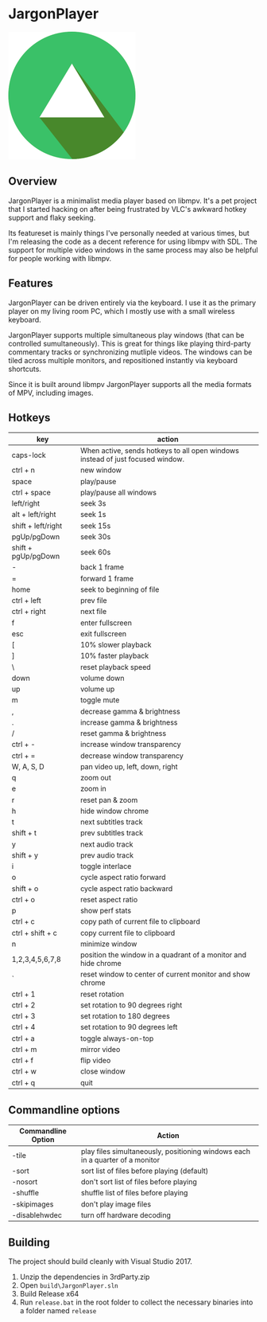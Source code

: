 # JargonPlayer

![JargonPlayer Logo](play_256x256.png)


## Overview
JargonPlayer is a minimalist media player based on libmpv. It's a pet project that I started hacking on after being frustrated by VLC's awkward hotkey support and flaky seeking.

Its featureset is mainly things I've personally needed at various times, but I'm releasing the code as a decent reference for using libmpv with SDL. The support for multiple video windows in the same process may also be helpful for people working with libmpv.

## Features
JargonPlayer can be driven entirely via the keyboard. I use it as the primary player on my living room PC, which I mostly use with a small wireless keyboard.

JargonPlayer supports multiple simultaneous play windows (that can be controlled sumultaneously). This is great for things like playing third-party commentary tracks or synchronizing mutliple videos. The windows can be tiled across multiple monitors, and repositioned instantly via keyboard shortcuts.

Since it is built around libmpv JargonPlayer supports all the media formats of MPV, including images.

## Hotkeys

| key | action |
|-----|--------|
| caps-lock | When active, sends hotkeys to all open windows instead of just focused window. |
| ctrl + n | new window |
| space | play/pause |
| ctrl + space | play/pause all windows |
| left/right | seek 3s |
| alt + left/right | seek 1s |
| shift + left/right | seek 15s |
| pgUp/pgDown | seek 30s |
| shift + pgUp/pgDown | seek 60s |
| - | back 1 frame |
| = | forward 1 frame |
| home | seek to beginning of file |
| ctrl + left | prev file |
| ctrl + right | next file |
| f | enter fullscreen |
| esc | exit fullscreen |
| [ | 10% slower playback |
| ] | 10% faster playback |
| \ | reset playback speed |
| down | volume down  |
| up | volume up |
| m | toggle mute |
| , | decrease gamma & brightness |
| . | increase gamma & brightness |
| / | reset gamma & brightness |
| ctrl + - | increase window transparency |
| ctrl + = | decrease window transparency |
| W, A, S, D | pan video up, left, down, right |
| q | zoom out |
| e | zoom in |
| r | reset pan & zoom |
| h | hide window chrome |
| t | next subtitles track |
| shift + t | prev subtitles track  |
| y | next audio track |
| shift + y | prev audio track |
| i | toggle interlace |
| o | cycle aspect ratio forward |
| shift + o | cycle aspect ratio backward |
| ctrl + o | reset aspect ratio |
| p | show perf stats |
| ctrl + c | copy path of current file to clipboard |
| ctrl + shift + c | copy current file to clipboard |
| n | minimize window |
| 1,2,3,4,5,6,7,8 | position the window in a quadrant of a monitor and hide chrome |
| ` | reset window to center of current monitor and show chrome |
| ctrl + 1 | reset rotation |
| ctrl + 2 | set rotation to 90 degrees right |
| ctrl + 3 | set rotation to 180 degrees |
| ctrl + 4 | set rotation to 90 degrees left |
| ctrl + a | toggle always-on-top |
| ctrl + m | mirror video |
| ctrl + f | flip video |
| ctrl + w | close window |
| ctrl + q | quit |

## Commandline options

| Commandline Option | Action |
|--------|--------|
| -tile | play files simultaneously, positioning windows each in a quarter of a monitor |
| -sort | sort list of files before playing (default) |
| -nosort | don't sort list of files before playing |
| -shuffle | shuffle list of files before playing |
| -skipimages | don't play image files |
| -disablehwdec | turn off hardware decoding |

## Building

The project should build cleanly with Visual Studio 2017.
1. Unzip the dependencies in 3rdParty.zip
2. Open `build\JargonPlayer.sln`
3. Build Release x64
4. Run `release.bat` in the root folder to collect the necessary binaries into a folder named `release`